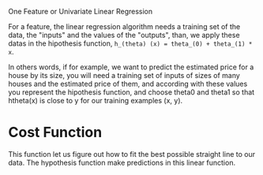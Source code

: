 One Feature or Univariate Linear Regression

For a feature, the linear regression algorithm needs a training set of the data, the "inputs" and the values of the "outputs", than, we apply these datas in the hipothesis function, ```h_(theta) (x) = theta_(0) + theta_(1) * x```. 

In others words, if for example, we want to predict the estimated price for a house by its size, you will need a training set of inputs of sizes of many houses and the estimated price of them, and according with these values you represent the hipothesis function, and choose theta0 and theta1 so that htheta(x) is close to y for our training examples (x, y).

<h1>Cost Function</h1>
This function let us figure out how to fit the best possible straight line to our data. The hypothesis function make predictions in this linear function.

